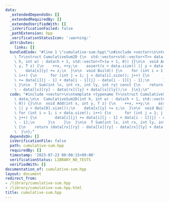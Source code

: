 ```yaml
---
data:
  _extendedDependsOn: []
  _extendedRequiredBy: []
  _extendedVerifiedWith: []
  _isVerificationFailed: false
  _pathExtension: hpp
  _verificationStatusIcon: ':warning:'
  attributes:
    links: []
  bundledCode: "#line 1 \"cumulative-sum.hpp\"\n#include <vector>\n\ntemplate <typename\
    \ T>\nstruct CumulativeSum2D {\n  std::vector<std::vector<T>> data;\n\n  CumulativeSum2D(int\
    \ h, int w) : data(h + 1, std::vector<T>(w + 1, 0)) {}\n\n  void Add(int x, int\
    \ y, T z) {\n    ++x, ++y;\n    assert(x < data.size() || y < data[0].size());\n\
    \    data[x][y] += z;\n  }\n\n  void Build() {\n    for (int i = 1; i < data.size();\
    \ i++) {\n      for (int j = 1; j < data[i].size(); j++) {\n        data[i][j]\
    \ += data[i][j - 1] + data[i - 1][j] - data[i - 1][j - 1];\n      }\n    }\n \
    \ }\n\n  T Sum(int lx, int rx, int ly, int ry) const {\n    return (data[rx][ry]\
    \ - data[lx][ry] - data[rx][ly] + data[lx][ly]);\n  }\n};\n"
  code: "#include <vector>\n\ntemplate <typename T>\nstruct CumulativeSum2D {\n  std::vector<std::vector<T>>\
    \ data;\n\n  CumulativeSum2D(int h, int w) : data(h + 1, std::vector<T>(w + 1,\
    \ 0)) {}\n\n  void Add(int x, int y, T z) {\n    ++x, ++y;\n    assert(x < data.size()\
    \ || y < data[0].size());\n    data[x][y] += z;\n  }\n\n  void Build() {\n   \
    \ for (int i = 1; i < data.size(); i++) {\n      for (int j = 1; j < data[i].size();\
    \ j++) {\n        data[i][j] += data[i][j - 1] + data[i - 1][j] - data[i - 1][j\
    \ - 1];\n      }\n    }\n  }\n\n  T Sum(int lx, int rx, int ly, int ry) const\
    \ {\n    return (data[rx][ry] - data[lx][ry] - data[rx][ly] + data[lx][ly]);\n\
    \  }\n};"
  dependsOn: []
  isVerificationFile: false
  path: cumulative-sum.hpp
  requiredBy: []
  timestamp: '2023-07-23 00:00:15+09:00'
  verificationStatus: LIBRARY_NO_TESTS
  verifiedWith: []
documentation_of: cumulative-sum.hpp
layout: document
redirect_from:
- /library/cumulative-sum.hpp
- /library/cumulative-sum.hpp.html
title: cumulative-sum.hpp
---
```

